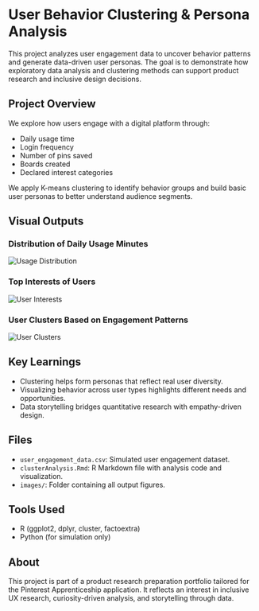 
# User Behavior Clustering & Persona Analysis

This project analyzes user engagement data to uncover behavior patterns and generate data-driven user personas. The goal is to demonstrate how exploratory data analysis and clustering methods can support product research and inclusive design decisions.

## Project Overview

We explore how users engage with a digital platform through:
- Daily usage time
- Login frequency
- Number of pins saved
- Boards created
- Declared interest categories

We apply K-means clustering to identify behavior groups and build basic user personas to better understand audience segments.

## Visual Outputs

### Distribution of Daily Usage Minutes
![Usage Distribution](images/daily_usage_distribution.png)

### Top Interests of Users
![User Interests](images/top_user_interests.png)

### User Clusters Based on Engagement Patterns
![User Clusters](images/user_clusters.png)

## Key Learnings

- Clustering helps form personas that reflect real user diversity.
- Visualizing behavior across user types highlights different needs and opportunities.
- Data storytelling bridges quantitative research with empathy-driven design.

## Files

- `user_engagement_data.csv`: Simulated user engagement dataset.
- `clusterAnalysis.Rmd`: R Markdown file with analysis code and visualization.
- `images/`: Folder containing all output figures.

## Tools Used

- R (ggplot2, dplyr, cluster, factoextra)
- Python (for simulation only)

## About

This project is part of a product research preparation portfolio tailored for the Pinterest Apprenticeship application. It reflects an interest in inclusive UX research, curiosity-driven analysis, and storytelling through data.

